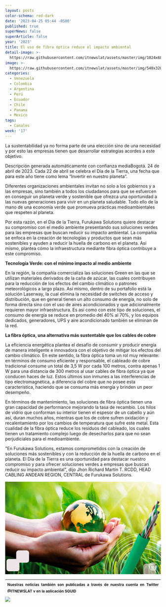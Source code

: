 ```yaml
---
layout: posts
color-schema: red-dark
date: '2023-04-25 05:44 -0500'
published: true
superNews: false
superArticle: false
year: '2023'
title: El uso de fibra óptica reduce el impacto ambiental
detail-image: >-
  https://raw.githubusercontent.com/itnewslat/assets/master/img/1024x680/mundo-FO-g.jpg
image: >-
  https://raw.githubusercontent.com/itnewslat/assets/master/img/540x320/mundo-FO-p.jpg
categories:
  - Venezuela
  - Colombia
  - Argentina
  - Perú
  - Ecuador
  - Chile
  - Panama
  - Mexico
tags:
  - Canales
week: '17'
---
```

La sustentabilidad ya no forma parte de una elección sino de una necesidad y por esto las empresas tienen que desarrollar estrategias acordes a este objetivo. 

Descripción generada automáticamente con confianza mediaBogotá. 24 de abril de 2023. Cada 22 de abril se celebra el Día de la Tierra, una fecha que para este año tiene como lema “Invertir en nuestro planeta”. 

Diferentes organizaciones ambientales invitan no solo a los gobiernos y a las empresas, sino también a todos los ciudadanos para que se esfuercen en conseguir un planeta verde y sostenible que ofrezca una oportunidad a las nuevas generaciones para vivir en un planeta saludable. Todo ello de la mano de una economía verde que promueva prácticas medioambientales que respeten al planeta. 

Por esta razón, en el Día de la Tierra, Furukawa Solutions quiere destacar su compromiso con el medio ambiente presentando sus soluciones verdes para las empresas que buscan reducir su impacto ambiental. La compañía se enfoca en la creación de tecnologías y productos que sean más sostenibles y ayuden a reducir la huella de carbono en el planeta. Así mismo, plantea cómo la infraestructura mediante fibra óptica contribuye a este compromiso.

**Tecnología Verde: con el mínimo impacto al medio ambiente**

En la región, la compañía comercializa las soluciones Green en las que se utilizan materiales derivados de la caña de azúcar, las cuales contribuyen para la reducción de los efectos del cambio climático o patrones meteorológicos a largo plazo. Así mismo, dentro de su portafolio está la solución Laserway, la cual elimina la necesidad de switches de acceso y distribución, que en general tienen un alto consumo de energía, no solo de forma directa sino con el uso de aires acondicionados y que adicionalmente requieren mayor infraestructura. Es así como con este tipo de soluciones, el consumo de energía se reduce en promedio del 40% al 70%, y los equipos dedicados, generadores, UPS y aire acondicionado también se eliminan de la red.

**La fibra óptica, una alternativa más sustentable que los cables de cobre**
 
La eficiencia energética plantea el desafío de consumir y producir energía de manera inteligente e innovadora con el objetivo de mitigar los efectos del cambio climático. En este sentido, la fibra óptica toma un rol muy relevante: en términos de consumo eficiente y responsable, el cableado de cobre tradicional consume un total de 3,5 W por cada 100 metros, contra apenas 1 W para una distancia de 300 metros al usar cables de fibra óptica ya que conducen haces de luz. Estos últimos son inmunes a las interferencias de tipo electromagnética, a diferencia del cobre que no posee esta característica, haciendo que se consuma más energía y brinden un peor desempeño. 
 
En términos de mantenimiento, las soluciones de fibra óptica tienen una gran capacidad de performance mejorando la tasa de recambio. Los hilos de vidrio que conforman su interior tienen el espesor de un cabello y aún así, duran muchos años, mientras que los de cobre sufren oxidación y recalentamiento por los cambios de temperatura que sufre este metal. Esta cualidad de la fibra óptica reduce los residuos del cableado, los cuales tienen un tratamiento complejo luego de desecharlos para que no sean perjudiciales para el medioambiente.
 
"En Furukawa Solutions, estamos comprometidos con la creación de soluciones más sostenibles y con la reducción de la huella de carbono en el planeta. El Día de la Tierra es una oportunidad para destacar nuestro compromiso y para ofrecer soluciones verdes a empresas que buscan reducir su impacto ambiental", dijo Jhon Richard Martín T. RCDD, HEAD CABLING ANDEAN REGION, CENTRAL de Furukawa Solutions.  

![](https://raw.githubusercontent.com/itnewslat/assets/master/img/540x320/mundo-FO-p.jpg)

<table style="height: 42px;" width="569">
<tbody>
<tr>
<td style="text-align: justify;"><sub><strong>Nuestras noticias también son publicadas a través de nuestra cuenta en Twitter <a href="https://twitter.com/itnewslat?lang=es">@ITNEWSLAT</a> y en la aplicación <a href="https://squidapp.co/en/">SQUID</a></strong></sub></td>
</tr>
</tbody>
</table>
<img src="https://tracker.metricool.com/c3po.jpg?hash=56f88a41e39ab42c063cc51676587a04"/>
